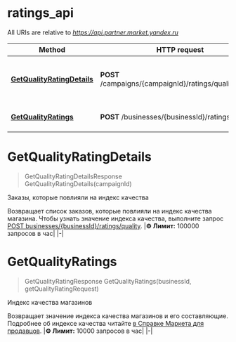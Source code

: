 # ratings_api

All URIs are relative to *https://api.partner.market.yandex.ru*

Method | HTTP request | Description
------------- | ------------- | -------------
[**GetQualityRatingDetails**](ratings_api.md#GetQualityRatingDetails) | **POST** /campaigns/{campaignId}/ratings/quality/details | Заказы, которые повлияли на индекс качества
[**GetQualityRatings**](ratings_api.md#GetQualityRatings) | **POST** /businesses/{businessId}/ratings/quality | Индекс качества магазинов


<a name="GetQualityRatingDetails"></a>
# **GetQualityRatingDetails**
> GetQualityRatingDetailsResponse GetQualityRatingDetails(campaignId)

Заказы, которые повлияли на индекс качества

Возвращает список заказов, которые повлияли на индекс качества магазина. Чтобы узнать значение индекса качества, выполните запрос [POST businesses/{businessId}/ratings/quality](../../reference/ratings/getQualityRatings.md).  |**⚙️ Лимит:** 100000 запросов в час| |-| 
<a name="GetQualityRatings"></a>
# **GetQualityRatings**
> GetQualityRatingResponse GetQualityRatings(businessId, getQualityRatingRequest)

Индекс качества магазинов

Возвращает значение индекса качества магазинов и его составляющие.  Подробнее об индексе качества читайте [в Справке Маркета для продавцов](https://yandex.ru/support2/marketplace/ru/quality/score/).  |**⚙️ Лимит:** 10000 запросов в час| |-| 
